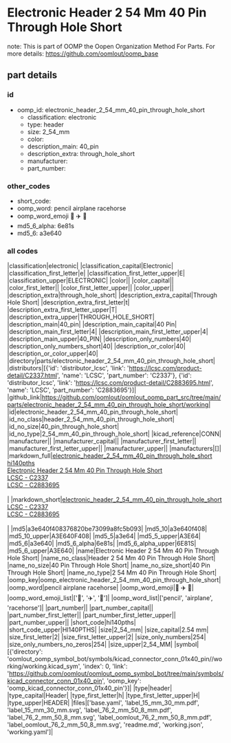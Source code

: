 # Electronic Header 2 54 Mm 40 Pin Through Hole Short  

note: This is part of OOMP the Oopen Organization Method For Parts. For more details: https://github.com/oomlout/oomp_base

##  part details





### id
* oomp_id: electronic_header_2_54_mm_40_pin_through_hole_short
  * classification: electronic
  * type: header
  * size: 2_54_mm
  * color: 
  * description_main: 40_pin
  * description_extra: through_hole_short
  * manufacturer: 
  * part_number: 

### other_codes
* short_code: 
* oomp_word: pencil airplane racehorse
* oomp_word_emoji :pencil: :airplane: :racehorse:
* md5_6_alpha: 6e81s
* md5_6: a3e640

### all codes 
|classification|electronic|
|classification_capital|Electronic|
|classification_first_letter|e|
|classification_first_letter_upper|E|
|classification_upper|ELECTRONIC|
|color||
|color_capital||
|color_first_letter||
|color_first_letter_upper||
|color_upper||
|description_extra|through_hole_short|
|description_extra_capital|Through Hole Short|
|description_extra_first_letter|t|
|description_extra_first_letter_upper|T|
|description_extra_upper|THROUGH_HOLE_SHORT|
|description_main|40_pin|
|description_main_capital|40 Pin|
|description_main_first_letter|4|
|description_main_first_letter_upper|4|
|description_main_upper|40_PIN|
|description_only_numbers|40|
|description_only_numbers_short|40|
|description_or_color|40|
|description_or_color_upper|40|
|directory|parts/electronic_header_2_54_mm_40_pin_through_hole_short|
|distributors|[{'id': 'distributor_lcsc', 'link': 'https://lcsc.com/product-detail/C2337.html', 'name': 'LCSC', 'part_number': 'C2337'}, {'id': 'distributor_lcsc', 'link': 'https://lcsc.com/product-detail/C2883695.html', 'name': 'LCSC', 'part_number': 'C2883695'}]|
|github_link|https://github.com/oomlout/oomlout_oomp_part_src/tree/main/parts/electronic_header_2_54_mm_40_pin_through_hole_short/working|
|id|electronic_header_2_54_mm_40_pin_through_hole_short|
|id_no_class|header_2_54_mm_40_pin_through_hole_short|
|id_no_size|40_pin_through_hole_short|
|id_no_type|2_54_mm_40_pin_through_hole_short|
|kicad_reference|CONN|
|manufacturer||
|manufacturer_capital||
|manufacturer_first_letter||
|manufacturer_first_letter_upper||
|manufacturer_upper||
|manufacturers|[]|
|markdown_full|[electronic_header_2_54_mm_40_pin_through_hole_short](https://github.com/oomlout/oomlout_oomp_part_src/tree/main/parts/electronic_header_2_54_mm_40_pin_through_hole_short/working)<br>[hi140pths](https://github.com/oomlout/oomlout_oomp_part_src/tree/main/parts/electronic_header_2_54_mm_40_pin_through_hole_short/working)<br>[Electronic Header 2 54 Mm 40 Pin Through Hole Short](https://github.com/oomlout/oomlout_oomp_part_src/tree/main/parts/electronic_header_2_54_mm_40_pin_through_hole_short/working)<br>[LCSC - C2337<br>](https://lcsc.com/product-detail/C2337.html)[LCSC - C2883695<br>](https://lcsc.com/product-detail/C2883695.html)<br>|
|markdown_short|[electronic_header_2_54_mm_40_pin_through_hole_short](https://github.com/oomlout/oomlout_oomp_part_src/tree/main/parts/electronic_header_2_54_mm_40_pin_through_hole_short/working)<br>[LCSC - C2337<br>](https://lcsc.com/product-detail/C2337.html)[LCSC - C2883695<br>](https://lcsc.com/product-detail/C2883695.html)<br>|
|md5|a3e640f408376820be73099a8fc5b093|
|md5_10|a3e640f408|
|md5_10_upper|A3E640F408|
|md5_5|a3e64|
|md5_5_upper|A3E64|
|md5_6|a3e640|
|md5_6_alpha|6e81s|
|md5_6_alpha_upper|6E81S|
|md5_6_upper|A3E640|
|name|Electronic Header 2 54 Mm 40 Pin Through Hole Short|
|name_no_class|Header 2 54 Mm 40 Pin Through Hole Short|
|name_no_size|40 Pin Through Hole Short|
|name_no_size_short|40 Pin Through Hole Short|
|name_no_type|2 54 Mm 40 Pin Through Hole Short|
|oomp_key|oomp_electronic_header_2_54_mm_40_pin_through_hole_short|
|oomp_word|pencil airplane racehorse|
|oomp_word_emoji|:pencil: :airplane: :racehorse:|
|oomp_word_emoji_list|[':pencil:', ':airplane:', ':racehorse:']|
|oomp_word_list|['pencil', 'airplane', 'racehorse']|
|part_number||
|part_number_capital||
|part_number_first_letter||
|part_number_first_letter_upper||
|part_number_upper||
|short_code|hi140pths|
|short_code_upper|HI140PTHS|
|size|2_54_mm|
|size_capital|2.54 mm|
|size_first_letter|2|
|size_first_letter_upper|2|
|size_only_numbers|254|
|size_only_numbers_no_zeros|254|
|size_upper|2_54_MM|
|symbol|[{'directory': 'oomlout_oomp_symbol_bot/symbols/kicad_connector_conn_01x40_pin//working/working.kicad_sym', 'index': 0, 'link': 'https://github.com/oomlout/oomlout_oomp_symbol_bot/tree/main/symbols/kicad_connector_conn_01x40_pin', 'oomp_key': 'oomp_kicad_connector_conn_01x40_pin'}]|
|type|header|
|type_capital|Header|
|type_first_letter|h|
|type_first_letter_upper|H|
|type_upper|HEADER|
|files|['base.yaml', 'label_15_mm_30_mm.pdf', 'label_15_mm_30_mm.svg', 'label_76_2_mm_50_8_mm.pdf', 'label_76_2_mm_50_8_mm.svg', 'label_oomlout_76_2_mm_50_8_mm.pdf', 'label_oomlout_76_2_mm_50_8_mm.svg', 'readme.md', 'working.json', 'working.yaml']|
